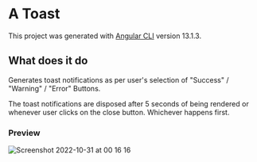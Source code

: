 # A Toast

This project was generated with [Angular CLI](https://github.com/angular/angular-cli) version 13.1.3.

## What does it do

Generates toast notifications as per user's selection of "Success" / "Warning" / "Error" Buttons.

The toast notifications are disposed after 5 seconds of being rendered or whenever user clicks on the close button. Whichever happens first.

### Preview


![Screenshot 2022-10-31 at 00 16 16](https://user-images.githubusercontent.com/63851960/198896095-2094edfc-58a6-4d53-bb33-22160d9803b7.jpg)
